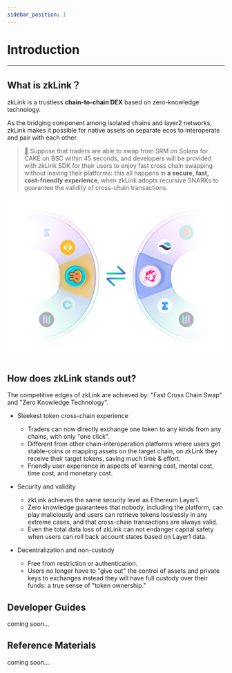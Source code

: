 ```yaml
---
sidebar_position: 1
---
```

# Introduction

---

## What is zkLink？
zkLink is a trustless **chain-to-chain DEX** based on zero-knowledge technology.

As the bridging component among isolated chains and layer2 networks, zkLink makes it possible for native assets on separate ecos to interoperate and pair with each other.

> **🥇** Suppose that traders are able to swap from SRM on Solana for CAKE on BSC within 45 seconds, and developers will be provided with zkLink SDK for their users to enjoy fast cross chain swapping without leaving their platforms: this all happens in **a secure, fast, cost-friendly experience**, when zkLink adopts recursive SNARKs to guarantee the validity of cross-chain transactions.

![zkLink Layer2 Network](../static/img/swap1.png)
## How does zkLink stands out?
The competitive edges of zkLink are achieved by: "Fast Cross Chain Swap" and "Zero Knowledge Technology".

  - <span className="highlight">Sleekest token cross-chain experience</span>

    + Traders can now directly exchange one token to any kinds from any chains, with only "one click".
    + Different from other chain-interoperation platforms where users get stable-coins or mapping assets on the target chain, on zkLink they receive their target tokens, saving much time & effort.  
    + Friendly user experience in aspects of learning cost, mental cost, time cost, and monetary cost.

  - <span className="highlight">Security and validity</span>

    + zkLink achieves the same security level as Ethereum Layer1.
    + Zero knowledge guarantees that nobody, including the platform, can play maliciously and users can retrieve tokens losslessly in any extreme cases, and that cross-chain transactions are always valid.
    + Even the total data loss of zkLink can not endanger capital safety when users can roll back account states based on Layer1 data.

  - <span className="highlight">Decentralization and non-custody</span>

    + Free from restriction or authentication.
    + Users no longer have to "give out" the control of assets and private keys to exchanges instead they will have full custody over their funds: a true sense of "token ownership."


## Developer Guides
coming soon...

## Reference Materials
coming soon...
